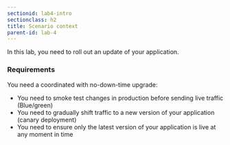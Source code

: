 ```yaml
---
sectionid: lab4-intro
sectionclass: h2
title: Scenario context
parent-id: lab-4
---
```


In this lab, you need to roll out an update of your application.

### Requirements

You need a coordinated with no-down-time upgrade:

- You need to smoke test changes in production before sending live traffic (Blue/green)
- You need to gradually shift traffic to a new version of your application (canary deployment)
- You need to ensure only the latest version of your application is live at any moment in time
